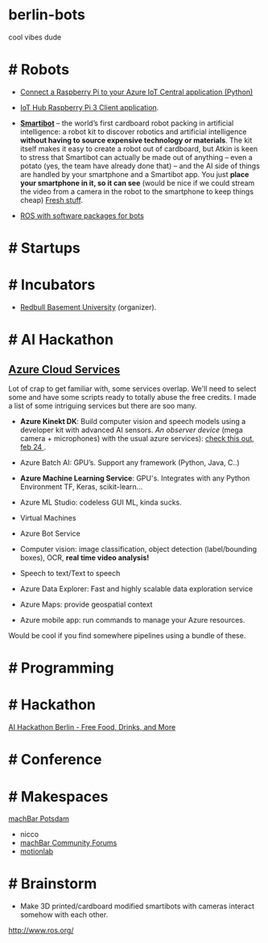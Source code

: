 # berlin-bots


cool vibes dude

# # Robots
- [Connect a Raspberry Pi to your Azure IoT Central application (Python)](https://github.com/MicrosoftDocs/azure-docs/blob/master/articles/iot-central/howto-connect-raspberry-pi-python.md)
- [IoT Hub Raspberry Pi 3 Client application](https://azure.microsoft.com/de-de/resources/samples/iot-hub-python-raspberrypi-client-app/).
- [**Smartibot**](https://www.redbull.com/int-en/smartibot-ai-cardboard-robot) – the world’s first cardboard robot packing in artificial intelligence: a robot kit to discover robotics and artificial intelligence **without having to source expensive technology or materials**. The kit itself makes it easy to create a robot out of cardboard, but Atkin is keen to stress that Smartibot can actually be made out of anything – even a potato (yes, the team have already done that) – and the AI side of things are handled by your smartphone and a Smartibot app. You just **place your smartphone in it, so it can see** (would be nice if we could stream the video from a camera in the robot to the smartphone to keep things cheap) [Fresh stuff](https://www.youtube.com/watch?v=qjd_8UMCvPQ). 

 - [ROS with software packages for bots](http://www.ros.org/)

# # Startups

# # Incubators
-  [Redbull Basement University](https://www.redbull.com/int-en/projects/red-bull-basement-university/red-bull-basement-university-faq) (organizer).

# # AI Hackathon
 
## [Azure Cloud Services](https://azure.microsoft.com/en-us/services/)
Lot of crap to get familiar with, some services overlap. We'll need to select some and have some scripts ready to totally abuse the free credits. I made a list of some intriguing services but there are soo many. 
- **Azure Kinekt DK**: Build computer vision and speech models using a developer kit with advanced AI sensors. *An observer device* (mega camera + microphones) with the usual azure services): [check this out, feb 24 ](https://www.youtube.com/watch?v=2URblck97y8). 

- Azure Batch AI: GPU’s. Support any framework (Python, Java, C..) 
- **Azure Machine Learning Service**: GPU's. Integrates with any Python Environment TF, Keras, scikit-learn...
- Azure ML Studio: codeless GUI ML, kinda sucks. 
- Virtual Machines
- Azure Bot Service

- Computer vision: image classification, object detection (label/bounding boxes), OCR, **real time video analysis!**
- Speech to text/Text to speech

- Azure Data Explorer: Fast and highly scalable data exploration service
- Azure Maps: provide geospatial context
- Azure mobile app: run commands to manage your Azure resources. 

Would be cool if you find somewhere pipelines using a bundle of these. 

# # Programming

# # Hackathon
[AI Hackathon Berlin - Free Food, Drinks, and More](https://www.eventbrite.de/e/ai-hackathon-berlin-free-food-drinks-and-more-tickets-53174719016?err=29)

# # Conference

# # Makespaces
[machBar Potsdam](https://machbar-potsdam.de/)
 - nicco
 - [machBar Community Forums](https://wilap.de)
-  [motionlab](https://motionlab.berlin/)

# # Brainstorm
- Make 3D printed/cardboard modified smartibots with cameras interact somehow with each other. 

http://www.ros.org/

